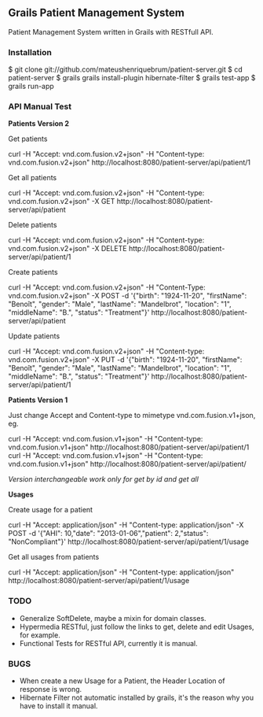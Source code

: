 Grails Patient Management System
--------------------------------

Patient Management System written in Grails with RESTfull API.

### Installation

$ git clone git://github.com/mateushenriquebrum/patient-server.git
$ cd patient-server
$ grails grails install-plugin hibernate-filter
$ grails test-app
$ grails run-app


### API Manual Test

**Patients Version 2**

Get patients

curl -H "Accept: vnd.com.fusion.v2+json" -H "Content-type: vnd.com.fusion.v2+json" http://localhost:8080/patient-server/api/patient/1

Get all patients

curl -H "Accept: vnd.com.fusion.v2+json" -H "Content-type: vnd.com.fusion.v2+json" -X GET http://localhost:8080/patient-server/api/patient

Delete patients

curl -H "Accept: vnd.com.fusion.v2+json" -H "Content-type: vnd.com.fusion.v2+json" -X DELETE http://localhost:8080/patient-server/api/patient/1

Create patients

curl -H "Accept: vnd.com.fusion.v2+json" -H "Content-Type: vnd.com.fusion.v2+json" -X POST -d   '{"birth": "1924-11-20",    "firstName": "Benoît",    "gender": "Male",    "lastName": "Mandelbrot",    "location": "1",    "middleName": "B.",    "status": "Treatment"}' http://localhost:8080/patient-server/api/patient

Update patients

curl -H "Accept: vnd.com.fusion.v2+json" -H "Content-type: vnd.com.fusion.v2+json" -X PUT -d   '{"birth": "1924-11-20",    "firstName": "Benoît",    "gender": "Male",    "lastName": "Mandelbrot",    "location": "1",    "middleName": "B.",    "status": "Treatment"}' http://localhost:8080/patient-server/api/patient/1

**Patients Version 1**

Just change Accept and Content-type to mimetype vnd.com.fusion.v1+json, eg.

curl -H "Accept: vnd.com.fusion.v1+json" -H "Content-type: vnd.com.fusion.v1+json" http://localhost:8080/patient-server/api/patient/1
curl -H "Accept: vnd.com.fusion.v1+json" -H "Content-type: vnd.com.fusion.v1+json" http://localhost:8080/patient-server/api/patient/

*Version interchangeable work only for get by id and get all*

**Usages**

Create usage for a patient

curl -H "Accept: application/json" -H "Content-type: application/json" -X POST -d '{"AHI": 10,"date": "2013-01-06","patient": 2,"status": "NonCompliant"}' http://localhost:8080/patient-server/api/patient/1/usage

Get all usages from patients

curl -H "Accept: application/json" -H "Content-type: application/json" http://localhost:8080/patient-server/api/patient/1/usage

### TODO

* Generalize SoftDelete, maybe a mixin for domain classes.
* Hypermedia RESTful, just follow the links to get, delete and edit Usages, for example.
* Functional Tests for RESTful API, currently it is manual.

### BUGS

* When create a new Usage for a Patient, the Header Location of response is wrong.
* Hibernate Filter not automatic installed by grails, it's the reason why you have to install it manual.
